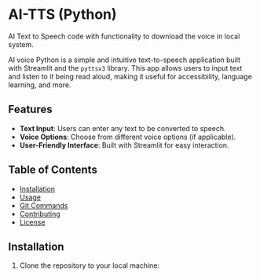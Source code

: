 # AI-TTS (Python)
AI Text to Speech code with functionality to download the voice in local system. 

AI voice Python is a simple and intuitive text-to-speech application built with Streamlit and the `pyttsx3` library. This app allows users to input text and listen to it being read aloud, making it useful for accessibility, language learning, and more.

## Features

- **Text Input**: Users can enter any text to be converted to speech.
- **Voice Options**: Choose from different voice options (if applicable).
- **User-Friendly Interface**: Built with Streamlit for easy interaction.

## Table of Contents

- [Installation](#installation)
- [Usage](#usage)
- [Git Commands](#git-commands)
- [Contributing](#contributing)
- [License](#license)

## Installation

1. Clone the repository to your local machine:

   ```bash

